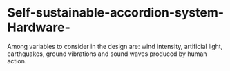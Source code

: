 Self-sustainable-accordion-system-Hardware-
===========================================

Among variables to consider in the design are: wind intensity, artificial light, earthquakes, ground vibrations and sound waves produced by human action.
